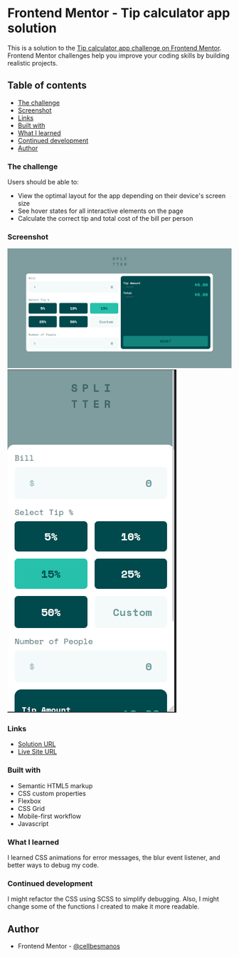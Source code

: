 # Frontend Mentor - Tip calculator app solution

This is a solution to the [Tip calculator app challenge on Frontend Mentor](https://www.frontendmentor.io/challenges/tip-calculator-app-ugJNGbJUX). Frontend Mentor challenges help you improve your coding skills by building realistic projects.

## Table of contents

- [The challenge](#the-challenge)
- [Screenshot](#screenshot)
- [Links](#links)
- [Built with](#built-with)
- [What I learned](#what-i-learned)
- [Continued development](#continued-development)
- [Author](#author)

### The challenge

Users should be able to:

- View the optimal layout for the app depending on their device's screen size
- See hover states for all interactive elements on the page
- Calculate the correct tip and total cost of the bill per person

### Screenshot

![Desktop View](/assets/screenshots/screenshot--desktop.png)
![Mobile View](/assets/screenshots/screenshot--mobile.png)

### Links

- [Solution URL](https://github.com/cellbesmanos/fm-tip-calculator)
- [Live Site URL](https://your-live-site-url.com)

### Built with

- Semantic HTML5 markup
- CSS custom properties
- Flexbox
- CSS Grid
- Mobile-first workflow
- Javascript

### What I learned

I learned CSS animations for error messages, the blur event listener, and
better ways to debug my code.

### Continued development

I might refactor the CSS using SCSS to simplify debugging. Also, I might change some
of the functions I created to make it more readable.

## Author

- Frontend Mentor - [@cellbesmanos](https://www.frontendmentor.io/profile/cellbesmanos)

